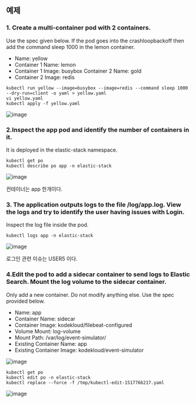 ## 예제

### 1. Create a multi-container pod with 2 containers.
Use the spec given below.
If the pod goes into the crashloopbackoff then add the command sleep 1000 in the lemon container.


- Name: yellow
- Container 1 Name: lemon
- Container 1 Image: busybox
 Container 2 Name: gold
- Container 2 Image: redis

```
kubectl run yellow --image=busybox --image=redis --command sleep 1000 --dry-run=client -o yaml > yellow.yaml
vi yellow.yaml
kubectl apply -f yellow.yaml
```
![image](https://user-images.githubusercontent.com/81672260/169929260-6a8b1401-8123-49ad-8f85-412a5273be01.png)

### 2.Inspect the app pod and identify the number of containers in it.
It is deployed in the elastic-stack namespace.

```
kubectl get po
kubectl describe po app -n elastic-stack
```
![image](https://user-images.githubusercontent.com/81672260/169948788-bedbef66-ae1c-4ced-ab06-b8bfc717f860.png)

컨테이너는 app 한개이다.

### 3. The application outputs logs to the file /log/app.log. View the logs and try to identify the user having issues with Login.
Inspect the log file inside the pod.

```
kubectl logs app -n elastic-stack
```

![image](https://user-images.githubusercontent.com/81672260/169949417-fc68f135-e10b-4f25-85fb-09247abd56ef.png)

로그인 관련 이슈는 USER5 이다.

### 4.Edit the pod to add a sidecar container to send logs to Elastic Search. Mount the log volume to the sidecar container.
Only add a new container. Do not modify anything else. Use the spec provided below.


- Name: app
- Container Name: sidecar
- Container Image: kodekloud/filebeat-configured
- Volume Mount: log-volume
- Mount Path: /var/log/event-simulator/
- Existing Container Name: app
- Existing Container Image: kodekloud/event-simulator

![image](https://user-images.githubusercontent.com/81672260/169949715-689b5a01-eec2-4c80-b747-98e673cf4137.png)


```
kubectl get po
kubectl edit po -n elastic-stack
kubectl replace --force -f /tmp/kubectl-edit-1517766217.yaml
```

![image](https://user-images.githubusercontent.com/81672260/169952107-1c4e4495-960d-41c2-97a7-134f2d4397e5.png)

